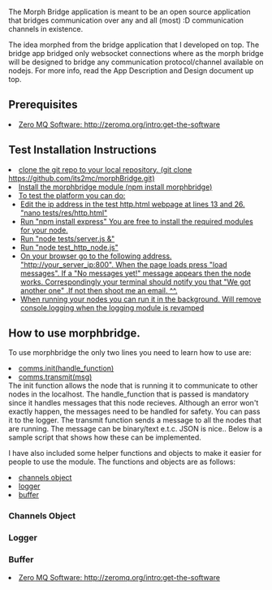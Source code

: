 The Morph Bridge application is meant to be an open source application that bridges communication over any and all (most) :D communication channels in existence.

The idea morphed from the bridge application that I developed on top. The bridge app bridged only websocket connections where as the morph bridge will be designed to bridge any communication protocol/channel available on nodejs.
For more info, read the App Description and Design document up top.  

<h2>Prerequisites</h2>
<u>
	<li>Zero MQ Software: http://zeromq.org/intro:get-the-software</li>
</u>

<h2>Test Installation Instructions</h2>
<u>
	<li>clone the git repo to your local repository. (git clone https://github.com/its2mc/morphBridge.git)</li>
	<li>Install the morphbridge module (npm install morphbridge)</li>
	<li>To test the platform you can do:
	<ul>
		<li>Edit the ip address in the test http.html webpage at lines 13 and 26. "nano tests/res/http.html"</li>
		<li>Run "npm install express" You are free to install the required modules for your node.</li>
		<li>Run "node tests/server.js &"</li>
		<li>Run "node test_http_node.js"</li>
		<li>On your browser go to the following address. "http://your_server_ip:800". When the page loads press "load messages". If a "No messages yet!" message appears then the node works. Correspondingly your terminal should notify you that "We got another one" .If not then shoot me an email. ^^.  </li>
		<li>When running your nodes you can run it in the background. Will remove console.logging when the logging module is revamped</li>
	</ul>
	</li>
</u>

<h2>How to use morphbridge.</h2>
<p>
	To use morphbridge the only two lines you need to learn how to use are:
	<u>
		<li>comms.init(handle_function)</li>
		<li>comms.transmit(msg)</li>
	</u>
	The init function allows the node that is running it to communicate to other nodes in the localhost. The handle_function that is passed is mandatory since it handles messages that this node recieves. Although an error won't exactly happen, the messages need to be handled for safety. You can pass it to the logger. The transmit function sends a message to all the nodes that are running. The message can be binary/text e.t.c. JSON is nice.. Below is a sample script that shows how these can be implemented.
</p>
<p>
	
</p>
<p>
	I have also included some helper functions and objects to make it easier for people to use the module. The functions and objects are as follows:
	<u>
		<li>channels object</li>
		<li>logger</li>
		<li>buffer</li>
	</u>
</p>
<p>
	<h3>Channels Object</h3>

</p>
<p>
	<h3>Logger</h3>
	
</p>
<p>
	<h3>Buffer</h3>
	
</p>
<u>
	<li>Zero MQ Software: http://zeromq.org/intro:get-the-software</li>
</u>